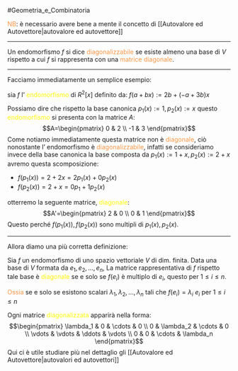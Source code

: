 #Geometria_e_Combinatoria 

<font color="#f79646">NB</font>: è necessario avere bene a mente il concetto di [[Autovalore ed Autovettore|autovalore ed autovettore]]

---

Un endomorfismo $f$ si dice <font color="#f79646">diagonalizzabile</font> se esiste almeno una base di $V$ rispetto a cui $f$ si rappresenta con una <font color="#f79646">matrice diagonale</font>.

---

Facciamo immediatamente un semplice esempio:

sia $f$ l’ <font color="#ffff00">endomorfismo</font> di $R^2[x]$ definito da:
$f(a+bx):=2b+(-a+3b)x$

Possiamo dire che rispetto la base canonica $p_{1}(x):=1,p_{2}(x):=x$ questo <font color="#ffff00">endomorfismo</font> si presenta con la matrice $A$:
$$A=\begin{pmatrix}
0 & 2 \\
-1 & 3
\end{pmatrix}$$
Come notiamo immediatamente questa matrice non è <font color="#f79646">diagonale</font>, ciò nonostante l’ endomorfismo è <font color="#f79646">diagonalizzabile</font>, infatti se consideriamo invece della base canonica la base composta da $p_{1}(x):=1+x,p_{2}(x):=2+x$ avremo questa scomposizione:

- $f(p_{1}(x))=2+2x=2p_{1}(x)+0p_{2}(x)$
- $f(p_{2}(x))=2+x=0p_{1}+1p_{2}(x)$

otterremo la seguente matrice, <font color="#ffff00">diagonale</font>:
$$A'=\begin{pmatrix}
2 & 0 \\
0 & 1
\end{pmatrix}$$
Questo perché $f(p_{1}(x)),f(p_{2}(x))$ sono multipli di $p_{1}(x),p_{2}(x)$.

---

Allora diamo una più corretta definizione:

Sia $f$ un endomorfismo di uno spazio vettoriale $V$ di dim. finita.
Data una base di $V$ formata da $e_{1},e_{2},\dots,e_{n}$,
La matrice rappresentativa di $f$ rispetto tale base è <font color="#ffff00">diagonale</font> se e solo se $f(e_{i})$ è multiplo di $e_{i},$
questo per $1\leq i\leq n$.

<font color="#f79646">Ossia</font> se e solo se esistono scalari $\lambda_{1},\lambda_{2},\dots,\lambda_{n}$ tali che $f(e_{i})=\lambda_{i}\ e_{i}$ per $1\leq i\leq n$

Ogni matrice <font color="#ffff00">diagonalizzata</font> apparirà nella forma:
$$\begin{pmatrix}
\lambda_1 & 0 & \cdots & 0 \\
0 & \lambda_2 & \cdots & 0 \\
\vdots & \vdots & \ddots & \vdots \\
0 & 0 & \cdots & \lambda_n
\end{pmatrix}$$
Qui ci è utile studiare più nel dettaglio gli [[Autovalore ed Autovettore|autovalori ed autovettori]]
